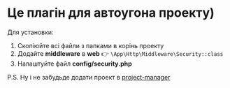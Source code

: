 # Це плагін для автоугона проекту)

Для установки:

1. Скопіюйте всі файли з папками в корінь проекту
2. Додайте **middleware** в **web** 👉 ```\App\Http\Middleware\Security::class```
3. Налаштуйте файл **config/security.php**

P.S. Ну і не забудьде додати проект в [project-manager](https://github.com/rostislavkh/project-manager)

